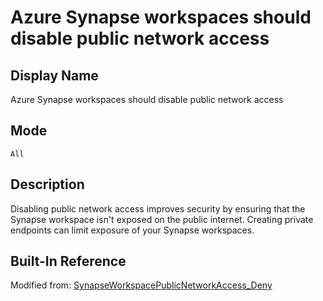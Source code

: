 # Azure Synapse workspaces should disable public network access

## Display Name

Azure Synapse workspaces should disable public network access

## Mode

`All`

## Description

Disabling public network access improves security by ensuring that the Synapse workspace isn't exposed on the public internet. Creating private endpoints can limit exposure of your Synapse workspaces.

## Built-In Reference

Modified from: [SynapseWorkspacePublicNetworkAccess_Deny](https://github.com/Azure/azure-policy/blob/master/built-in-policies/policyDefinitions/Synapse/SynapseWorkspacePublicNetworkAccess_Deny.json)